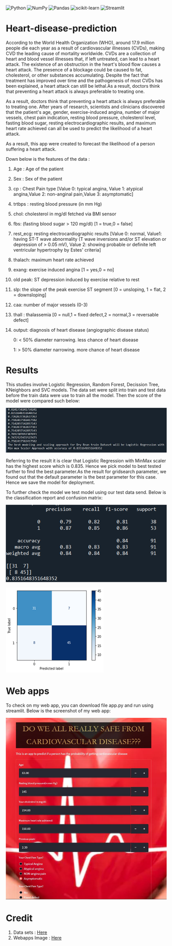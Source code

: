 ![Python](https://img.shields.io/badge/python-3670A0?style=for-the-badge&logo=python&logoColor=ffdd54)
![NumPy](https://img.shields.io/badge/numpy-%23013243.svg?style=for-the-badge&logo=numpy&logoColor=white)
![Pandas](https://img.shields.io/badge/pandas-%23150458.svg?style=for-the-badge&logo=pandas&logoColor=white)
![scikit-learn](https://img.shields.io/badge/scikit--learn-%23F7931E.svg?style=for-the-badge&logo=scikit-learn&logoColor=white)
![Streamlit](https://img.shields.io/badge/Streamlit-FF4B4B?style=for-the-badge&logo=Streamlit&logoColor=white)

# Heart-disease-prediction
According to the World Health Organization (WHO), around 17.9 million people die each year as 
a result of cardiovascular illnesses (CVDs), making CVD the leading cause of mortality worldwide. 
CVDs are a collection of heart and blood vessel illnesses that, if left untreated, can lead to a 
heart attack. The existence of an obstruction in the heart's blood flow causes a heart attack. 
The presence of a blockage could be caused to fat, cholesterol, or other substances accumulating. 
Despite the fact that treatment has improved over time and the pathogenesis of most CVDs has 
been explained, a heart attack can still be lethal.As a result, doctors think that preventing 
a heart attack is always preferable to treating one.

As a result, doctors think that preventing a heart attack is always preferable to treating one. 
After years of research, scientists and clinicians discovered that the patient's age, gender, 
exercise-induced angina, number of major vessels, chest pain indication, resting blood pressure, 
cholesterol level, fasting blood sugar, resting electrocardiographic results, and maximum heart 
rate achieved can all be used to predict the likelihood of a heart attack. 

As a result, this app were created to forecast the likelihood of a person suffering a heart attack.

Down below is the features of the data :

1) Age : Age of the patient
2) Sex : Sex of the patient
3) cp : Chest Pain type [Value 0: typical angina, Value 1: atypical angina,Value 2: non-anginal pain,Value 3: asymptomatic]
4) trtbps : resting blood pressure (in mm Hg)
5) chol: cholesterol in mg/dl fetched via BMI sensor
6) fbs: (fasting blood sugar > 120 mg/dl) [1 = true,0 = false]
7) rest_ecg: resting electrocardiographic results [Value 0: normal, Value1: having ST-T wave abnormality (T wave inversions and/or ST elevation or depression of > 0.05 mV), Value 2: showing probable or definite left ventricular hypertrophy by Estes' criteria]
8) thalach: maximum heart rate achieved
9) exang: exercise induced angina [1 = yes,0 = no]
10) old peak: ST depression induced by exercise relative to rest
11) slp: the slope of the peak exercise ST segment [0 = unsloping, 1 = flat, 2 = downsloping]
12) caa: number of major vessels (0-3)
13) thall : thalassemia [0 = null,1 = fixed defect,2 = normal,3 = reversable defect]
14) output: diagnosis of heart disease (angiographic disease status)
     
     0: < 50% diameter narrowing. less chance of heart disease
     
     1: > 50% diameter narrowing. more chance of heart disease

# Results
This studies involve Logistic Regression, Random Forest, Decission Tree, KNeighbors and SVC models.
The data set were split into train and test data before the train data were use to train all the model.
Then the score of the model were compared such below:


![model_acc](model_accuracy.png) 


Referring to the result it is clear that Logistic Regression with MinMax 
scaler has the highest score which is 0.835. Hence we pick model to best 
tested further to find the best parameter.As the result for gridsearch parameter, 
we found out that the default parameter is the best parameter for this case. 
Hence we save the model for deployment.

To further check the model we test model using our test data send. Below is the 
classification report and confusion matrix:

![class_report](classification_report.png)


![conf_mat](confusion_matrix.png)

# Web apps
To check on my web app, you can download file app.py and run using streamlit. Below is the screenshot of my web app:

![webapp](webapp.png)

# Credit

1) Data sets : [Here](https://www.kaggle.com/rashikrahmanpritom/heart-attack-analysis-prediction-dataset)
2) Webapps Image : [Here](https://images.news18.com/ibnlive/uploads/2022/01/heart-health-16430292883x2.jpg?impolicy=website&width=510&height=356)
